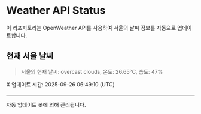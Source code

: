 
# Weather API Status

이 리포지토리는 OpenWeather API를 사용하여 서울의 날씨 정보를 자동으로 업데이트합니다.

## 현재 서울 날씨
> 서울의 현재 날씨: overcast clouds, 온도: 26.65°C, 습도: 47%

⏳ 업데이트 시간: 2025-09-26 06:49:10 (UTC)

---
자동 업데이트 봇에 의해 관리됩니다.

